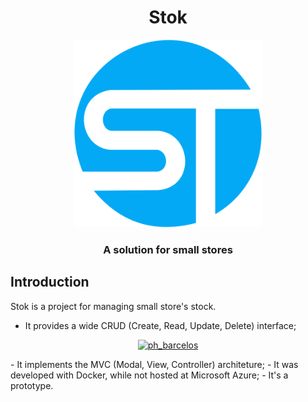 <h1 align="center">Stok</h1>
 <div align="center">
  <img src="/Resources/stocklogo2.png" alt="this slowpoke moves"  width=300/>
  <h3>A solution for small stores</h3>
</div>

## Introduction

Stok is a project for managing small store's stock.

- It provides a wide CRUD (Create, Read, Update, Delete) interface;
<div align="center">
  <a href="https://twitter.com/ph_barcelos" target="blank"><img src="/Resources/home.gif" alt="ph_barcelos" /></a></p>
 </div>
- It implements the MVC (Modal, View, Controller) architeture;
- It was developed with Docker, while not hosted at Microsoft Azure;
- It's a prototype.
